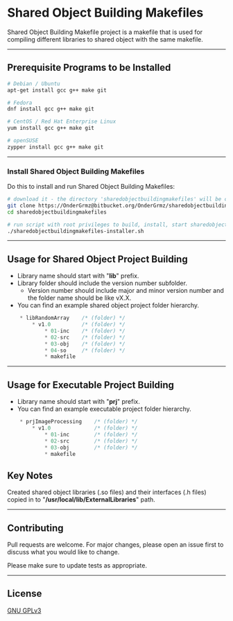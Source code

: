 # Shared Object Building Makefiles

Shared Object Building Makefile project is a makefile that is used for compiling different libraries to shared object with the same makefile.

---

## Prerequisite Programs to be Installed

```sh
# Debian / Ubuntu
apt-get install gcc g++ make git

# Fedora
dnf install gcc g++ make git

# CentOS / Red Hat Enterprise Linux
yum install gcc g++ make git

# openSUSE
zypper install gcc g++ make git
```

---

### Install Shared Object Building Makefiles

Do this to install and run Shared Object Building Makefiles:

```sh
# download it - the directory 'sharedobjectbuildingmakefiles' will be created
git clone https://OnderGrmz@bitbucket.org/OnderGrmz/sharedobjectbuildingmakefiles.git --depth=100
cd sharedobjectbuildingmakefiles

# run script with root privileges to build, install, start sharedobjectbuildingmakefiles
./sharedobjectbuildingmakefiles-installer.sh
```

---

## Usage for Shared Object Project Building
* Library name should start with "**lib**" prefix.
* Library folder should include the version number subfolder.
    * Version number should include major and minor version number and the folder name should be like vX.X.
* You can find an example shared object project folder hierarchy.
```C++
    * libRandomArray    /* (folder) */
        * v1.0          /* (folder) */
            * 01-inc    /* (folder) */
            * 02-src    /* (folder) */
            * 03-obj    /* (folder) */
            * 04-so     /* (folder) */
            * makefile
```

---

## Usage for Executable Project Building
* Library name should start with "**prj**" prefix.
* You can find an example executable project folder hierarchy.
```C++
    * prjImageProcessing    /* (folder) */
        * v1.0              /* (folder) */
            * 01-inc        /* (folder) */
            * 02-src        /* (folder) */
            * 03-obj        /* (folder) */
            * makefile
```
## Key Notes
Created shared object libraries (.so files) and their interfaces (.h files) copied in to "**/usr/local/lib/ExternalLibraries**" path.

---

## Contributing
Pull requests are welcome. For major changes, please open an issue first to discuss what you would like to change.

Please make sure to update tests as appropriate.

---

## License
[GNU GPLv3](https://choosealicense.com/licenses/gpl-3.0/)